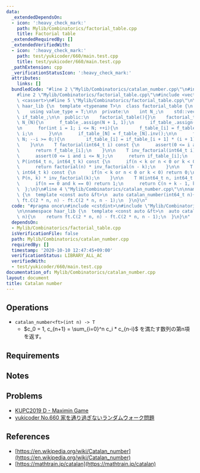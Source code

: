 ```yaml
---
data:
  _extendedDependsOn:
  - icon: ':heavy_check_mark:'
    path: Mylib/Combinatorics/factorial_table.cpp
    title: Factorial table
  _extendedRequiredBy: []
  _extendedVerifiedWith:
  - icon: ':heavy_check_mark:'
    path: test/yukicoder/660/main.test.cpp
    title: test/yukicoder/660/main.test.cpp
  _pathExtension: cpp
  _verificationStatusIcon: ':heavy_check_mark:'
  attributes:
    links: []
  bundledCode: "#line 2 \"Mylib/Combinatorics/catalan_number.cpp\"\n#include <cstdint>\n\
    #line 2 \"Mylib/Combinatorics/factorial_table.cpp\"\n#include <vector>\n#include\
    \ <cassert>\n#line 5 \"Mylib/Combinatorics/factorial_table.cpp\"\n\nnamespace\
    \ haar_lib {\n  template <typename T>\n  class factorial_table {\n  public:\n\
    \    using value_type = T;\n\n  private:\n    int N_;\n    std::vector<T> f_table_,\
    \ if_table_;\n\n  public:\n    factorial_table(){}\n    factorial_table(int N):\
    \ N_(N){\n      f_table_.assign(N + 1, 1);\n      if_table_.assign(N + 1, 1);\n\
    \n      for(int i = 1; i <= N; ++i){\n        f_table_[i] = f_table_[i - 1] *\
    \ i;\n      }\n\n      if_table_[N] = f_table_[N].inv();\n\n      for(int i =\
    \ N; --i >= 0;){\n        if_table_[i] = if_table_[i + 1] * (i + 1);\n      }\n\
    \    }\n\n    T factorial(int64_t i) const {\n      assert(0 <= i and i <= N_);\n\
    \      return f_table_[i];\n    }\n\n    T inv_factorial(int64_t i) const {\n\
    \      assert(0 <= i and i <= N_);\n      return if_table_[i];\n    }\n\n    T\
    \ P(int64_t n, int64_t k) const {\n      if(n < k or n < 0 or k < 0) return 0;\n\
    \      return factorial(n) * inv_factorial(n - k);\n    }\n\n    T C(int64_t n,\
    \ int64_t k) const {\n      if(n < k or n < 0 or k < 0) return 0;\n      return\
    \ P(n, k) * inv_factorial(k);\n    }\n\n    T H(int64_t n, int64_t k) const {\n\
    \      if(n == 0 and k == 0) return 1;\n      return C(n + k - 1, k);\n    }\n\
    \  };\n}\n#line 4 \"Mylib/Combinatorics/catalan_number.cpp\"\n\nnamespace haar_lib\
    \ {\n  template <const auto &ft>\n  auto catalan_number(int64_t n){\n    return\
    \ ft.C(2 * n, n) - ft.C(2 * n, n - 1);\n  }\n}\n"
  code: "#pragma once\n#include <cstdint>\n#include \"Mylib/Combinatorics/factorial_table.cpp\"\
    \n\nnamespace haar_lib {\n  template <const auto &ft>\n  auto catalan_number(int64_t\
    \ n){\n    return ft.C(2 * n, n) - ft.C(2 * n, n - 1);\n  }\n}\n"
  dependsOn:
  - Mylib/Combinatorics/factorial_table.cpp
  isVerificationFile: false
  path: Mylib/Combinatorics/catalan_number.cpp
  requiredBy: []
  timestamp: '2020-10-10 12:47:45+09:00'
  verificationStatus: LIBRARY_ALL_AC
  verifiedWith:
  - test/yukicoder/660/main.test.cpp
documentation_of: Mylib/Combinatorics/catalan_number.cpp
layout: document
title: Catalan number
---
```


## Operations

- `catalan_number<ft>(int n) -> T`
	-  $c_0 = 1, c_{n+1} = \sum_{i=0}^n c_i * c_{n-i}$ を満たす数列の第n項を返す。

## Requirements

## Notes

## Problems

- [KUPC2019 D - Maximin Game](https://atcoder.jp/contests/kupc2019/tasks/kupc2019_d)
- [yukicoder No.660 家を通り過ぎないランダムウォーク問題](https://yukicoder.me/problems/no/660)

## References

- [https://en.wikipedia.org/wiki/Catalan_number](https://en.wikipedia.org/wiki/Catalan_number)
- [https://mathtrain.jp/catalan](https://mathtrain.jp/catalan)
